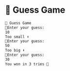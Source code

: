 # 🔮 Guess Game

```bash
🔮 Guess Game
🎩Enter your guess:
10
Too small ⬆️
🎩Enter your guess:
50
Too big ⬇️
🎩Enter your guess:
30
You won in 3 tries 🎉
```

